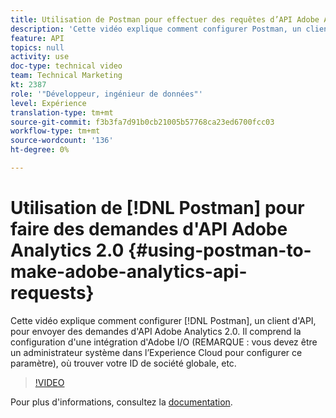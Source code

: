 ```yaml
---
title: Utilisation de Postman pour effectuer des requêtes d’API Adobe Analytics 2.0
description: 'Cette vidéo explique comment configurer Postman, un client d''API, pour envoyer des demandes d''API Adobe Analytics 2.0. Il comprend la configuration d''une intégration d''Adobe I/O (REMARQUE : vous devez être un administrateur système dans l''Experience Cloud pour configurer cette intégration), où trouver votre identifiant de société global, et plus encore.'
feature: API
topics: null
activity: use
doc-type: technical video
team: Technical Marketing
kt: 2387
role: '"Développeur, ingénieur de données"'
level: Expérience
translation-type: tm+mt
source-git-commit: f3b3fa7d91b0cb21005b57768ca23ed6700fcc03
workflow-type: tm+mt
source-wordcount: '136'
ht-degree: 0%

---
```



# Utilisation de [!DNL Postman] pour faire des demandes d&#39;API Adobe Analytics 2.0 {#using-postman-to-make-adobe-analytics-api-requests}

Cette vidéo explique comment configurer [!DNL Postman], un client d&#39;API, pour envoyer des demandes d&#39;API Adobe Analytics 2.0. Il comprend la configuration d&#39;une intégration d&#39;Adobe I/O (REMARQUE : vous devez être un administrateur système dans l’Experience Cloud pour configurer ce paramètre), où trouver votre ID de société globale, etc.

>[!VIDEO](https://video.tv.adobe.com/v/25889/?quality=12)

Pour plus d&#39;informations, consultez la [documentation](https://www.adobe.io/apis/experiencecloud/analytics/docs.html#!AdobeDocs/analytics-2.0-apis/master/oauth-postman.md).
